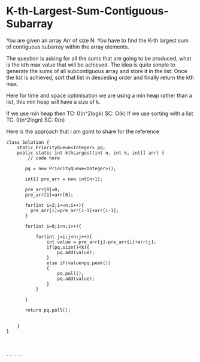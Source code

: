 # K-th-Largest-Sum-Contiguous-Subarray
You are given an array Arr of size N. You have to find the K-th largest sum of contiguous subarray within the array elements.

The question is asking for all the sums that are going to be produced, what is the kth max value that will be achieved.
The idea is quite simple to generate the sums of all subcontiguous array and store it in the list.
Once the list is achieved, sort that list in desceding order and finally return the kth max.

Here for time and space optimisation we are using a min heap rather than a list, this min heap will have a size of k.

If we use min heap then TC: 0(n^2logk)
                        SC: O(k)
If we use sorting with a list TC: 0(n^2logn)
                              SC: 0(n)

Here is the approach that i am goint to share for the reference

```````
class Solution {
    static PriorityQueue<Integer> pq;
    public static int kthLargest(int n, int k, int[] arr) {
        // code here
        
       pq = new PriorityQueue<Integer>();
       
       int[] pre_arr = new int[n+1];
       
       pre_arr[0]=0;
       pre_arr[1]=arr[0];
       
       for(int i=2;i<=n;i++){
         pre_arr[i]=pre_arr[i-1]+arr[i-1];
       }
       
       for(int i=0;i<n;i++){
           
           for(int j=i;j<n;j++){
               int value = pre_arr[j]-pre_arr[i]+arr[j];
               if(pq.size()<k){
                   pq.add(value);
               }
               else if(value>pq.peek())
               {
                   pq.poll();
                   pq.add(value);
               }
           }
           
       }
       
       return pq.poll();
       
        
    }
}
        



``````
